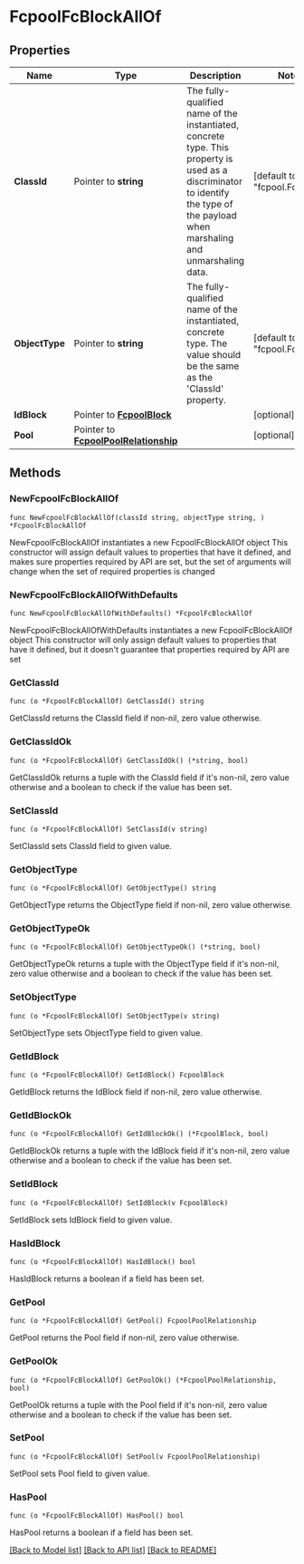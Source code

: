 # FcpoolFcBlockAllOf

## Properties

Name | Type | Description | Notes
------------ | ------------- | ------------- | -------------
**ClassId** | Pointer to **string** | The fully-qualified name of the instantiated, concrete type. This property is used as a discriminator to identify the type of the payload when marshaling and unmarshaling data. | [default to "fcpool.FcBlock"]
**ObjectType** | Pointer to **string** | The fully-qualified name of the instantiated, concrete type. The value should be the same as the &#39;ClassId&#39; property. | [default to "fcpool.FcBlock"]
**IdBlock** | Pointer to [**FcpoolBlock**](fcpool.Block.md) |  | [optional] 
**Pool** | Pointer to [**FcpoolPoolRelationship**](fcpool.Pool.Relationship.md) |  | [optional] 

## Methods

### NewFcpoolFcBlockAllOf

`func NewFcpoolFcBlockAllOf(classId string, objectType string, ) *FcpoolFcBlockAllOf`

NewFcpoolFcBlockAllOf instantiates a new FcpoolFcBlockAllOf object
This constructor will assign default values to properties that have it defined,
and makes sure properties required by API are set, but the set of arguments
will change when the set of required properties is changed

### NewFcpoolFcBlockAllOfWithDefaults

`func NewFcpoolFcBlockAllOfWithDefaults() *FcpoolFcBlockAllOf`

NewFcpoolFcBlockAllOfWithDefaults instantiates a new FcpoolFcBlockAllOf object
This constructor will only assign default values to properties that have it defined,
but it doesn't guarantee that properties required by API are set

### GetClassId

`func (o *FcpoolFcBlockAllOf) GetClassId() string`

GetClassId returns the ClassId field if non-nil, zero value otherwise.

### GetClassIdOk

`func (o *FcpoolFcBlockAllOf) GetClassIdOk() (*string, bool)`

GetClassIdOk returns a tuple with the ClassId field if it's non-nil, zero value otherwise
and a boolean to check if the value has been set.

### SetClassId

`func (o *FcpoolFcBlockAllOf) SetClassId(v string)`

SetClassId sets ClassId field to given value.


### GetObjectType

`func (o *FcpoolFcBlockAllOf) GetObjectType() string`

GetObjectType returns the ObjectType field if non-nil, zero value otherwise.

### GetObjectTypeOk

`func (o *FcpoolFcBlockAllOf) GetObjectTypeOk() (*string, bool)`

GetObjectTypeOk returns a tuple with the ObjectType field if it's non-nil, zero value otherwise
and a boolean to check if the value has been set.

### SetObjectType

`func (o *FcpoolFcBlockAllOf) SetObjectType(v string)`

SetObjectType sets ObjectType field to given value.


### GetIdBlock

`func (o *FcpoolFcBlockAllOf) GetIdBlock() FcpoolBlock`

GetIdBlock returns the IdBlock field if non-nil, zero value otherwise.

### GetIdBlockOk

`func (o *FcpoolFcBlockAllOf) GetIdBlockOk() (*FcpoolBlock, bool)`

GetIdBlockOk returns a tuple with the IdBlock field if it's non-nil, zero value otherwise
and a boolean to check if the value has been set.

### SetIdBlock

`func (o *FcpoolFcBlockAllOf) SetIdBlock(v FcpoolBlock)`

SetIdBlock sets IdBlock field to given value.

### HasIdBlock

`func (o *FcpoolFcBlockAllOf) HasIdBlock() bool`

HasIdBlock returns a boolean if a field has been set.

### GetPool

`func (o *FcpoolFcBlockAllOf) GetPool() FcpoolPoolRelationship`

GetPool returns the Pool field if non-nil, zero value otherwise.

### GetPoolOk

`func (o *FcpoolFcBlockAllOf) GetPoolOk() (*FcpoolPoolRelationship, bool)`

GetPoolOk returns a tuple with the Pool field if it's non-nil, zero value otherwise
and a boolean to check if the value has been set.

### SetPool

`func (o *FcpoolFcBlockAllOf) SetPool(v FcpoolPoolRelationship)`

SetPool sets Pool field to given value.

### HasPool

`func (o *FcpoolFcBlockAllOf) HasPool() bool`

HasPool returns a boolean if a field has been set.


[[Back to Model list]](../README.md#documentation-for-models) [[Back to API list]](../README.md#documentation-for-api-endpoints) [[Back to README]](../README.md)


